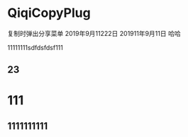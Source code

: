 # QiqiCopyPlug
复制时弹出分享菜单
2019年9月11222日
201911年9月11日
哈哈

11111111sdfdsfdsf111

## 23
# 111
## 1111111111
